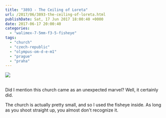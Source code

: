 ```yaml
---
title: "3893 - The Ceiling of Loreta"
url: /2017/06/3893-the-ceiling-of-loreta.html
publishDate: Sat, 17 Jun 2017 18:00:40 +0000
date: 2017-06-17 20:00:40
categories: 
  - "walimex-7-5mm-f3-5-fisheye"
tags: 
  - "church"
  - "czech-republic"
  - "olympus-om-d-e-m1"
  - "prague"
  - "praha"
---
```

<div class="container">
<div class="center"><a target="_blank" href="https://d25zfm9zpd7gm5.cloudfront.net/1200x1200/2016/20161025_133018_lr.jpg"><img class="webfeedsFeaturedVisual" src="https://d25zfm9zpd7gm5.cloudfront.net/0600x0600/2016/20161025_133018_lr.jpg" /></a></div>
</div>
<br />

<a target="_blank" href="https://d25zfm9zpd7gm5.cloudfront.net/1200x1200/2016/20161025_132754_lr.jpg"><img style="margin: 0pt 0px 0pt 10px; float: right;" src="https://d25zfm9zpd7gm5.cloudfront.net/0150x0150/2016/20161025_132754_lr.jpg" alt="" border="0" /></a> Did I mention this church came as an unexpected marvel? Well, it certainly did.

<a target="_blank" href="https://d25zfm9zpd7gm5.cloudfront.net/1200x1200/2016/20161025_132926_lr.jpg"><img style="margin: 0pt 10px 0pt 0px; float: left;" src="https://d25zfm9zpd7gm5.cloudfront.net/0150x0150/2016/20161025_132926_lr.jpg" alt="" border="0" /></a> The church is actually pretty small, and so I used the fisheye inside. As long as you shoot straight up, you almost don't recognize it. 


